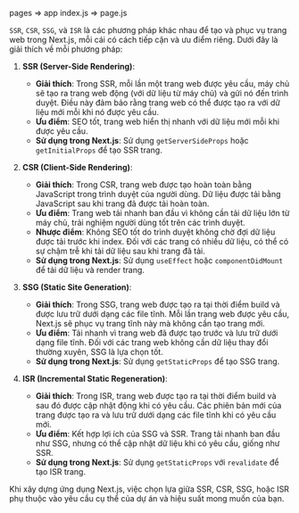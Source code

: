 pages => app
index.js => page.js

`SSR`, `CSR`, `SSG`, và `ISR` là các phương pháp khác nhau để tạo và phục vụ trang web trong Next.js, mỗi cái có cách tiếp cận và ưu điểm riêng. Dưới đây là giải thích về mỗi phương pháp:

1. **SSR (Server-Side Rendering)**:
   - **Giải thích**: Trong SSR, mỗi lần một trang web được yêu cầu, máy chủ sẽ tạo ra trang web động (với dữ liệu từ máy chủ) và gửi nó đến trình duyệt. Điều này đảm bảo rằng trang web có thể được tạo ra với dữ liệu mới mỗi khi nó được yêu cầu.
   - **Ưu điểm**: SEO tốt, trang web hiển thị nhanh với dữ liệu mới mỗi khi được yêu cầu.
   - **Sử dụng trong Next.js**: Sử dụng `getServerSideProps` hoặc `getInitialProps` để tạo SSR trang.

2. **CSR (Client-Side Rendering)**:
   - **Giải thích**: Trong CSR, trang web được tạo hoàn toàn bằng JavaScript trong trình duyệt của người dùng. Dữ liệu được tải bằng JavaScript sau khi trang đã được tải hoàn toàn. 
   - **Ưu điểm**: Trang web tải nhanh ban đầu vì không cần tải dữ liệu lớn từ máy chủ, trải nghiệm người dùng tốt trên các trình duyệt.
   - **Nhược điểm**: Không SEO tốt do trình duyệt không chờ đợi dữ liệu được tải trước khi index. Đối với các trang có nhiều dữ liệu, có thể có sự chậm trễ khi tải dữ liệu sau khi trang đã tải.
   - **Sử dụng trong Next.js**: Sử dụng `useEffect` hoặc `componentDidMount` để tải dữ liệu và render trang.

3. **SSG (Static Site Generation)**:
   - **Giải thích**: Trong SSG, trang web được tạo ra tại thời điểm build và được lưu trữ dưới dạng các file tĩnh. Mỗi lần trang web được yêu cầu, Next.js sẽ phục vụ trang tĩnh này mà không cần tạo trang mới.
   - **Ưu điểm**: Tải nhanh vì trang web đã được tạo trước và lưu trữ dưới dạng file tĩnh. Đối với các trang web không cần dữ liệu thay đổi thường xuyên, SSG là lựa chọn tốt.
   - **Sử dụng trong Next.js**: Sử dụng `getStaticProps` để tạo SSG trang.

4. **ISR (Incremental Static Regeneration)**:
   - **Giải thích**: Trong ISR, trang web được tạo ra tại thời điểm build và sau đó được cập nhật động khi có yêu cầu. Các phiên bản mới của trang được tạo ra và lưu trữ dưới dạng các file tĩnh khi có yêu cầu mới.
   - **Ưu điểm**: Kết hợp lợi ích của SSG và SSR. Trang tải nhanh ban đầu như SSG, nhưng có thể cập nhật dữ liệu khi có yêu cầu, giống như SSR.
   - **Sử dụng trong Next.js**: Sử dụng `getStaticProps` với `revalidate` để tạo ISR trang.

Khi xây dựng ứng dụng Next.js, việc chọn lựa giữa SSR, CSR, SSG, hoặc ISR phụ thuộc vào yêu cầu cụ thể của dự án và hiệu suất mong muốn của bạn.